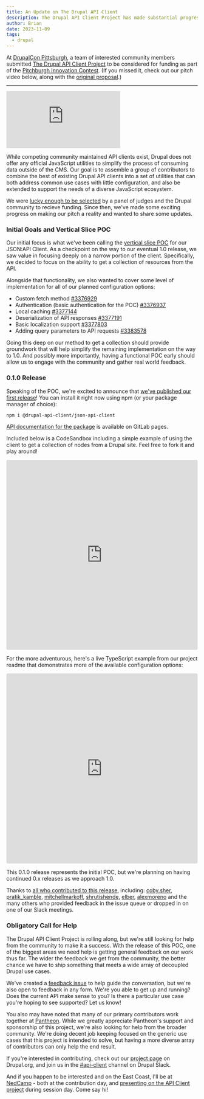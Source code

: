 ```yaml
---
title: An Update on The Drupal API Client
description: The Drupal API Client Project has made substantial progress, including publishing our first POC release.
author: Brian
date: 2023-11-09
tags:
  - drupal
---
```


At [DrupalCon Pittsburgh](https://events.drupal.org/pittsburgh2023), a team of interested community members submitted [The Drupal API Client Project](https://www.drupal.org/project/api_client) to be considered for funding as part of the [Pitchburgh Innovation Contest](https://www.drupal.org/innovation/pitchburgh-2023). (If you missed it, check out our pitch video below, along with the [original proposal](https://docs.google.com/document/d/1MAUCgxJmSHxA6ozVXp6U49UMPF3sJPrInz1rnl9Wf_4/edit?pli=1#heading=h.9531ycwaflet).)

---

<iframe src="https://www.youtube.com/embed/EdTnrPZUW98?si=qSF4Kml7J9p9HFMh" title="YouTube video player" frameborder="0" allow="accelerometer; autoplay; clipboard-write; encrypted-media; gyroscope; picture-in-picture; web-share" allowfullscreen></iframe>

While competing community maintained API clients exist, Drupal does not offer any official JavaScript utilities to simplify the process of consuming data outside of the CMS. Our goal is to assemble a group of contributors to combine the best of existing Drupal API clients into a set of utilities that can both address common use cases with little configuration, and also be extended to support the needs of a diverse JavaScript ecosystem.

We were [lucky enough to be selected](https://youtu.be/tNa4XKb3zds?si=di_9WNupphYQrnPi&t=4995) by a panel of judges and the Drupal community to recieve funding. Since then, we've made some exciting progress on making our pitch a reality and wanted to share some updates.

### Initial Goals and Vertical Slice POC

Our initial focus is what we've been calling the [vertical slice POC](https://www.drupal.org/project/api_client/issues/3365506)  for our JSON:API Client. As a checkpoint on the way to our eventual 1.0 release, we saw value in focusing deeply on a narrow portion of the client. Specifically, we decided to focus on the ability to get a collection of resources from the API.

Alongside that functionality, we also wanted to cover some level  of implementation for all of our planned configuration options:

- Custom fetch method [#3376929](https://www.drupal.org/project/api_client/issues/3376929)
- Authentication (basic authentication for the POC) [#3376937](https://www.drupal.org/project/api_client/issues/3376937)
- Local caching [#3377144](https://www.drupal.org/project/api_client/issues/3377144)
- Deserialization of API responses [#3377191](https://www.drupal.org/project/api_client/issues/3377191)
- Basic localization support [#3377803](https://www.drupal.org/project/api_client/issues/3377803)
- Adding query parameters to API requests [#3383578](https://www.drupal.org/project/api_client/issues/3383578)

Going this deep on our method to get a collection should provide groundwork that will help simplify the remaining implementation on the way to 1.0. And possibly more importantly, having a functional POC early should allow us to engage with the community and gather real world feedback.

### 0.1.0 Release

Speaking of the POC, we're excited to announce that [we've published our first release](https://www.npmjs.com/package/@drupal-api-client/json-api-client)! You can install it right now using npm (or your package manager of choice):

```bash
npm i @drupal-api-client/json-api-client
```

[API documentation for the package](https://project.pages.drupalcode.org/api_client/modules/_drupal_api_client_json_api_client) is available on GitLab pages.

Included below is a CodeSandbox including a simple example of using the client to get a collection of nodes from a Drupal site. Feel free to fork it and play around!

<iframe src="https://codesandbox.io/embed/drupal-api-client-json-api-client-basic-example-54t589?fontsize=14&hidenavigation=1&module=%2Fsrc%2Findex.mjs&theme=dark&view=editor"
     style="width:100%; height:500px; border:0; border-radius: 4px; overflow:hidden;"
     title="@drupal-api-client/json-api-client Basic Example"
     allow="accelerometer; ambient-light-sensor; camera; encrypted-media; geolocation; gyroscope; hid; microphone; midi; payment; usb; vr; xr-spatial-tracking"
     sandbox="allow-forms allow-modals allow-popups allow-presentation allow-same-origin allow-scripts"
   ></iframe>

For the more adventurous, here's a live TypeScript example from our project readme that demonstrates more of the available configuration options:

<iframe src="https://codesandbox.io/embed/drupal-api-client-json-api-client-configuration-options-4wyqrw?fontsize=14&hidenavigation=1&module=%2Fsrc%2Findex.ts&theme=dark&view=editor"
     style="width:100%; height:500px; border:0; border-radius: 4px; overflow:hidden;"
     title="@drupal-api-client/json-api-client Configuration Options"
     allow="accelerometer; ambient-light-sensor; camera; encrypted-media; geolocation; gyroscope; hid; microphone; midi; payment; usb; vr; xr-spatial-tracking"
     sandbox="allow-forms allow-modals allow-popups allow-presentation allow-same-origin allow-scripts"
   ></iframe>

This 0.1.0 release represents the initial POC, but we're planning on having continued 0.x releases as we approach 1.0.

Thanks to [all who contributed to this release](https://git.drupalcode.org/project/api_client/-/graphs/canary?ref_type=heads), including: [coby.sher](https://www.drupal.org/u/cobysher), [pratik_kamble](https://www.drupal.org/u/pratik_kamble), [mitchellmarkoff](https://www.drupal.org/u/mitchellmarkoff), [shrutishende](https://www.drupal.org/u/shrutishende), [elber](https://www.drupal.org/u/elber), [alexmoreno](https://www.drupal.org/u/alexmoreno) and the many others who provided feedback in the issue queue or dropped in on one of our Slack meetings.

### Obligatory Call for Help

The Drupal API Client Project is rolling along, but we're still looking for help from the community to make it a success. With the release of this POC, one of the biggest areas we need help is getting general feedback on our work thus far. The wider the feedback we get from the community, the better chance we have to ship something that meets a wide array of decoupled Drupal use cases.

We've created a [feedback issue](https://www.drupal.org/project/api_client/issues/3383579) to help guide the conversation, but we're also open to feedback in any form. We're you able to get up and running? Does the current API make sense to you? Is there a particular use case you're hoping to see supported? Let us know!

You also may have noted that many of our primary contributors work together at [Pantheon](https://pantheon.io/). While we greatly appreciate Pantheon's support and sponsorship of this project, we're also looking for help from the broader community. We're doing decent job keeping focused on the generic use cases that this project is intended to solve, but having a more diverse array of contributors can only help the end result.

If you're interested in contributing, check out our [project page](https://www.drupal.org/project/api_client) on Drupal.org, and join us in the [#api-client](https://www.drupal.org/community/contributor-guide/reference-information/talk/tools/slack) channel on Drupal Slack.

And if you happen to be interested and on the East Coast, I'll be at [NedCamp](https://nedcamp.org) - both at the contribution day, and [presenting on the API Client project](https://nedcamp.org/sessions/2023/drupal-api-client-project) during session day. Come say hi!